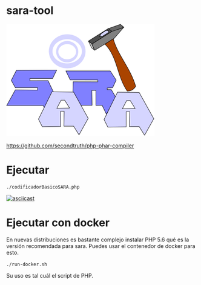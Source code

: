 # sara-tool

![SARA](./images/Logo%20SARA%20Tool.png)

https://github.com/secondtruth/php-phar-compiler

# Ejecutar
```
./codificadorBasicoSARA.php
```

[![asciicast](https://asciinema.org/a/U7HP6fFWbS2k5PIfDRLRaZkW8.png)](https://asciinema.org/a/U7HP6fFWbS2k5PIfDRLRaZkW8)

# Ejecutar con docker
En nuevas distribuciones es bastante complejo instalar PHP 5.6 qué es la versión
recomendada para sara. Puedes usar el contenedor de docker para esto.
```
./run-docker.sh
```
Su uso es tal cuál el script de PHP.
